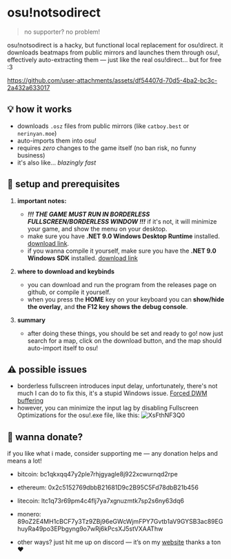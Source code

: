 # osu!notsodirect

> no supporter? no problem!

osu!notsodirect is a hacky, but functional local replacement for osu!direct.
it downloads beatmaps from public mirrors and launches them through osu!, effectively auto-extracting them — just like the real osu!direct... but for free :3


https://github.com/user-attachments/assets/df54407d-70d5-4ba2-bc3c-2a432a633017



## 💡 how it works

- downloads `.osz` files from public mirrors (like `catboy.best` or `nerinyan.moe`)
- auto-imports them into osu!
- requires *zero* changes to the game itself (no ban risk, no funny business)
- it's also like... *blazingly fast*

## 🧱 setup and prerequisites

1. **important notes:**
   - ***!!! THE GAME MUST RUN IN BORDERLESS FULLSCREEN/BORDERLESS WINDOW !!!*** if it's not, it will minimize your game, and show the menu on your desktop.
   - make sure you have **.NET 9.0 Windows Desktop Runtime** installed. [download link](https://dotnet.microsoft.com/en-us/download/dotnet/9.0).
   - if you wanna compile it yourself, make sure you have the **.NET 9.0 Windows SDK** installed. [download link](https://dotnet.microsoft.com/en-us/download/dotnet/9.0)

2. **where to download and keybinds**
   - you can download and run the program from the releases page on github, or compile it yourself.
   - when you press the **HOME** key on your keyboard you can **show/hide the overlay**, and **the F12 key shows the debug console**.

3. **summary**
   - after doing these things, you should be set and ready to go! now just search for a map, click on the download button, and the map should auto-import itself to osu!

## ⚠️ possible issues
- borderless fullscreen introduces input delay, unfortunately, there's not much I can do to fix this, it's a stupid Windows issue. [Forced DWM buffering](https://osu.ppy.sh/community/forums/topics/774452?n=3)
- however, you can minimize the input lag by disabling Fullscreen Optimizations for the osu!.exe file, like this:
![XsFthNF3Q0](https://github.com/user-attachments/assets/66c363eb-688f-49ea-8695-ca28a2f1545e)


## 💸 wanna donate?

if you like what i made, consider supporting me — any donation helps and means a lot!
- bitcoin: bc1qkxqq47y2ple7rhjgyagle8j922xcwurnqd2rpe
- ethereum: 0x2c5152769dbbB21681D9c2B95C5Fd78dbB21b456
- litecoin: ltc1q73r69pm4c4flj7ya7xgnuzmtk7sp2s6ny63dq6
- monero: 89oZ2E4MH1cBCF7y3Tz9ZBj96eGWcWjmFPY7Gvtb1aV9GYSB3ac89EGhuyRa49po3EPbgyng9o7wRj6kPcsXJ5stVXAAThw

- other ways? just hit me up on discord — it’s on my [website](https://lain.ovh)
thanks a ton ❤️
